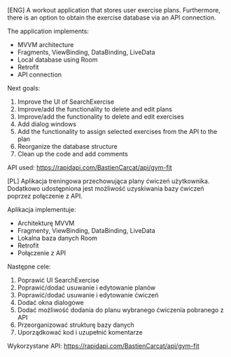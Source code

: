 [ENG]
A workout application that stores user exercise plans. Furthermore, there is an option to obtain the exercise database via an API connection.

The application implements:
- MVVM architecture
- Fragments, ViewBinding, DataBinding, LiveData
- Local database using Room
- Retrofit
- API connection

Next goals:
1. Improve the UI of SearchExercise
2. Improve/add the functionality to delete and edit plans
3. Improve/add the functionality to delete and edit exercises
4. Add dialog windows
5. Add the functionality to assign selected exercises from the API to the plan
6. Reorganize the database structure
7. Clean up the code and add comments

API used:
https://rapidapi.com/BastienCarcat/api/gym-fit

[PL]
Aplikacja treningowa przechowująca plany ćwiczeń użytkownika. Dodatkowo udostępniona jest możliwość uzyskiwania bazy ćwiczeń poprzez połączenie z API.

Aplikacja implementuje:
- Architekturę MVVM
- Fragmenty, ViewBinding, DataBinding, LiveData
- Lokalna baza danych Room
- Retrofit
- Połączenie z API

Następne cele:
1. Poprawić UI SearchExercise
2. Poprawić/dodać usuwanie i edytowanie planów
3. Poprawić/dodać usuwanie i edytowanie ćwiczeń
4. Dodać okna dialogowe
5. Dodać możliwość dodania do planu wybranego ćwiczenia pobranego z API
6. Przeorganizować strukturę bazy danych
7. Uporządkować kod i uzupełnić komentarze

Wykorzystane API:
https://rapidapi.com/BastienCarcat/api/gym-fit
